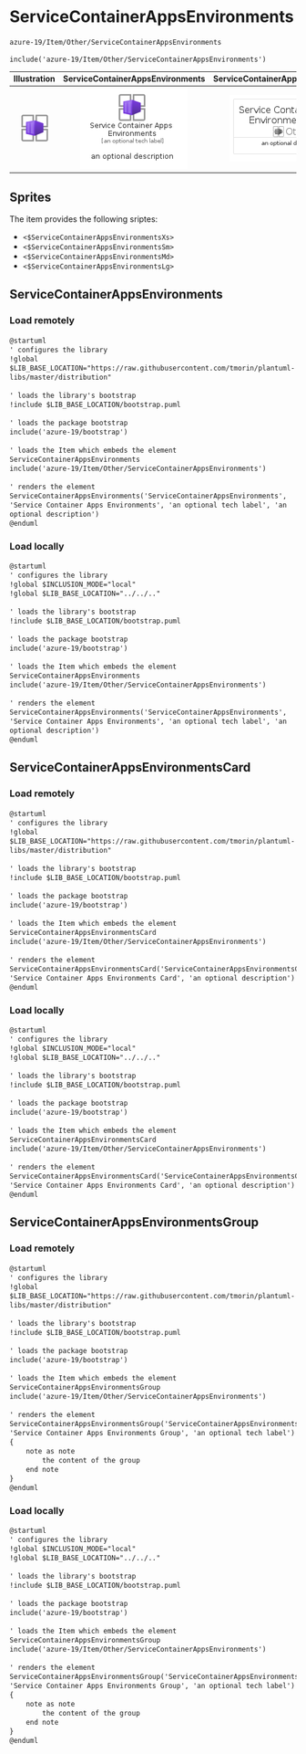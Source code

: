 # ServiceContainerAppsEnvironments


```text
azure-19/Item/Other/ServiceContainerAppsEnvironments
```

```text
include('azure-19/Item/Other/ServiceContainerAppsEnvironments')
```



| Illustration | ServiceContainerAppsEnvironments | ServiceContainerAppsEnvironmentsCard | ServiceContainerAppsEnvironmentsGroup |
| :---: | :---: | :---: | :---: |
| ![illustration for Illustration](../../../azure-19/Item/Other/ServiceContainerAppsEnvironments.png) | ![illustration for ServiceContainerAppsEnvironments](../../../azure-19/Item/Other/ServiceContainerAppsEnvironments.Local.png) | ![illustration for ServiceContainerAppsEnvironmentsCard](../../../azure-19/Item/Other/ServiceContainerAppsEnvironmentsCard.Local.png) | ![illustration for ServiceContainerAppsEnvironmentsGroup](../../../azure-19/Item/Other/ServiceContainerAppsEnvironmentsGroup.Local.png) |



## Sprites
The item provides the following sriptes:

- `<$ServiceContainerAppsEnvironmentsXs>`
- `<$ServiceContainerAppsEnvironmentsSm>`
- `<$ServiceContainerAppsEnvironmentsMd>`
- `<$ServiceContainerAppsEnvironmentsLg>`





## ServiceContainerAppsEnvironments

### Load remotely
```plantuml
@startuml
' configures the library
!global $LIB_BASE_LOCATION="https://raw.githubusercontent.com/tmorin/plantuml-libs/master/distribution"

' loads the library's bootstrap
!include $LIB_BASE_LOCATION/bootstrap.puml

' loads the package bootstrap
include('azure-19/bootstrap')

' loads the Item which embeds the element ServiceContainerAppsEnvironments
include('azure-19/Item/Other/ServiceContainerAppsEnvironments')

' renders the element
ServiceContainerAppsEnvironments('ServiceContainerAppsEnvironments', 'Service Container Apps Environments', 'an optional tech label', 'an optional description')
@enduml
```

### Load locally
```plantuml
@startuml
' configures the library
!global $INCLUSION_MODE="local"
!global $LIB_BASE_LOCATION="../../.."

' loads the library's bootstrap
!include $LIB_BASE_LOCATION/bootstrap.puml

' loads the package bootstrap
include('azure-19/bootstrap')

' loads the Item which embeds the element ServiceContainerAppsEnvironments
include('azure-19/Item/Other/ServiceContainerAppsEnvironments')

' renders the element
ServiceContainerAppsEnvironments('ServiceContainerAppsEnvironments', 'Service Container Apps Environments', 'an optional tech label', 'an optional description')
@enduml
```

## ServiceContainerAppsEnvironmentsCard

### Load remotely
```plantuml
@startuml
' configures the library
!global $LIB_BASE_LOCATION="https://raw.githubusercontent.com/tmorin/plantuml-libs/master/distribution"

' loads the library's bootstrap
!include $LIB_BASE_LOCATION/bootstrap.puml

' loads the package bootstrap
include('azure-19/bootstrap')

' loads the Item which embeds the element ServiceContainerAppsEnvironmentsCard
include('azure-19/Item/Other/ServiceContainerAppsEnvironments')

' renders the element
ServiceContainerAppsEnvironmentsCard('ServiceContainerAppsEnvironmentsCard', 'Service Container Apps Environments Card', 'an optional description')
@enduml
```

### Load locally
```plantuml
@startuml
' configures the library
!global $INCLUSION_MODE="local"
!global $LIB_BASE_LOCATION="../../.."

' loads the library's bootstrap
!include $LIB_BASE_LOCATION/bootstrap.puml

' loads the package bootstrap
include('azure-19/bootstrap')

' loads the Item which embeds the element ServiceContainerAppsEnvironmentsCard
include('azure-19/Item/Other/ServiceContainerAppsEnvironments')

' renders the element
ServiceContainerAppsEnvironmentsCard('ServiceContainerAppsEnvironmentsCard', 'Service Container Apps Environments Card', 'an optional description')
@enduml
```

## ServiceContainerAppsEnvironmentsGroup

### Load remotely
```plantuml
@startuml
' configures the library
!global $LIB_BASE_LOCATION="https://raw.githubusercontent.com/tmorin/plantuml-libs/master/distribution"

' loads the library's bootstrap
!include $LIB_BASE_LOCATION/bootstrap.puml

' loads the package bootstrap
include('azure-19/bootstrap')

' loads the Item which embeds the element ServiceContainerAppsEnvironmentsGroup
include('azure-19/Item/Other/ServiceContainerAppsEnvironments')

' renders the element
ServiceContainerAppsEnvironmentsGroup('ServiceContainerAppsEnvironmentsGroup', 'Service Container Apps Environments Group', 'an optional tech label') {
    note as note
        the content of the group
    end note
}
@enduml
```

### Load locally
```plantuml
@startuml
' configures the library
!global $INCLUSION_MODE="local"
!global $LIB_BASE_LOCATION="../../.."

' loads the library's bootstrap
!include $LIB_BASE_LOCATION/bootstrap.puml

' loads the package bootstrap
include('azure-19/bootstrap')

' loads the Item which embeds the element ServiceContainerAppsEnvironmentsGroup
include('azure-19/Item/Other/ServiceContainerAppsEnvironments')

' renders the element
ServiceContainerAppsEnvironmentsGroup('ServiceContainerAppsEnvironmentsGroup', 'Service Container Apps Environments Group', 'an optional tech label') {
    note as note
        the content of the group
    end note
}
@enduml
```

